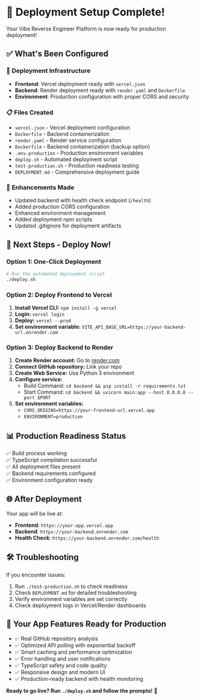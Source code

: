 # 🎉 Deployment Setup Complete!

Your Vibe Reverse Engineer Platform is now ready for production deployment! 

## ✅ What's Been Configured

### 🚀 **Deployment Infrastructure**
- **Frontend**: Vercel deployment ready with `vercel.json`
- **Backend**: Render deployment ready with `render.yaml` and `Dockerfile`
- **Environment**: Production configuration with proper CORS and security

### 📋 **Files Created**
- `vercel.json` - Vercel deployment configuration
- `Dockerfile` - Backend containerization
- `render.yaml` - Render service configuration
- `Dockerfile` - Backend containerization (backup option)
- `.env.production` - Production environment variables
- `deploy.sh` - Automated deployment script
- `test-production.sh` - Production readiness testing
- `DEPLOYMENT.md` - Comprehensive deployment guide

### 🔧 **Enhancements Made**
- Updated backend with health check endpoint (`/health`)
- Added production CORS configuration
- Enhanced environment management
- Added deployment npm scripts
- Updated .gitignore for deployment artifacts

## 🚀 **Next Steps - Deploy Now!**

### Option 1: One-Click Deployment
```bash
# Run the automated deployment script
./deploy.sh
```

### Option 2: Deploy Frontend to Vercel
1. **Install Vercel CLI:** `npm install -g vercel`
2. **Login:** `vercel login`
3. **Deploy:** `vercel --prod`
4. **Set environment variable:** `VITE_API_BASE_URL=https://your-backend-url.onrender.com`

### Option 3: Deploy Backend to Render
1. **Create Render account:** Go to [render.com](https://render.com)
2. **Connect GitHub repository:** Link your repo
3. **Create Web Service:** Use Python 3 environment
4. **Configure service:**
   - Build Command: `cd backend && pip install -r requirements.txt`
   - Start Command: `cd backend && uvicorn main:app --host 0.0.0.0 --port $PORT`
5. **Set environment variables:**
   - `CORS_ORIGINS=https://your-frontend-url.vercel.app`
   - `ENVIRONMENT=production`

## 📊 **Production Readiness Status**
✅ Build process working  
✅ TypeScript compilation successful  
✅ All deployment files present  
✅ Backend requirements configured  
✅ Environment configuration ready  

## 🌐 **After Deployment**

Your app will be live at:
- **Frontend**: `https://your-app.vercel.app`
- **Backend**: `https://your-backend.onrender.com`
- **Health Check**: `https://your-backend.onrender.com/health`

## 🛠️ **Troubleshooting**

If you encounter issues:
1. Run `./test-production.sh` to check readiness
2. Check `DEPLOYMENT.md` for detailed troubleshooting
3. Verify environment variables are set correctly
4. Check deployment logs in Vercel/Render dashboards

## 🎯 **Your App Features Ready for Production**

- ✅ Real GitHub repository analysis
- ✅ Optimized API polling with exponential backoff
- ✅ Smart caching and performance optimization
- ✅ Error handling and user notifications
- ✅ TypeScript safety and code quality
- ✅ Responsive design and modern UI
- ✅ Production-ready backend with health monitoring

**Ready to go live? Run `./deploy.sh` and follow the prompts!** 🚀
